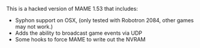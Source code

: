 This is a hacked version of MAME 1.53 that includes:

* Syphon support on OSX, (only tested with Robotron 2084, other games may not work.)
* Adds the ability to broadcast game events via UDP
* Some hooks to force MAME to write out the NVRAM
